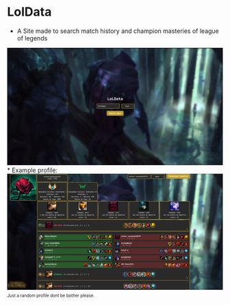 # LolData
* A Site made to search match history and champion masteries of league of legends
<img src="https://raw.githubusercontent.com/Rifuzada/LolData/main/example/Home.png">
* Example profile:
<img src="https://github.com/Rifuzada/LolData/blob/main/example/NewExampleProfile.png?raw=true">
<sup><sub>Just a random profile dont be bother please.</sup></sub>
